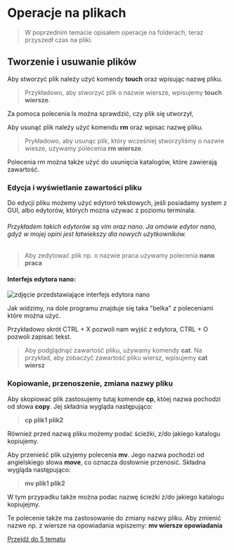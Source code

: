 # Operacje na plikach

> W poprzednim temacie opisałem operacje na folderach, teraz przyszedł czas na pliki.

## Tworzenie i usuwanie plików

Aby stworzyć plik należy użyć komendy **touch** oraz wpisując nazwę pliku.

> Przykładowo, aby stworzyć plik o nazwie wiersze, wpisujemy **touch wiersze**.

Za pomoca polecenia ls można sprawdzić, czy plik się utworzył,

Aby usunąć plik należy użyć komendu **rm** oraz wpisac nazwę pliku.

> Prykładowo, aby usunąc plik, który wcześniej stworzyliśmy o nazwie wiesze, uzywamy polecenia **rm wiersze**.

Polecenia rm można także użyć do usunięcia katalogów, które zawierają zawartość.

### Edycja i wyświetlanie zawartości pliku

Do edycji pliku możemy użyć edytoró tekstowych, jeśli posiadamy system z GUI, albo edytorów, których mozna używac z poziomu terminala.

###### Przykładem takich edytorów są vim oraz nano. Ja omówie edytor nano, gdyż w mojej opini jest łatwiekszy dla nowych użytkowników.

> Aby zedytować plik np. o nazwie praca używamy polecenia **nano praca**

#### Interfejs edytora nano:

![zdjęcie przedstawiające interfejs edytora nano](http://host.wojciechczapkowicz.pl/lwsrc/nano.png)

Jak widzimy, na dole programu znajduje się taka "belka" z poleceniami które można użyć.

Przykładowo skrót CTRL + X pozwoli nam wyjść z edytora, CTRL + O pozwoli zapisac tekst.

> Aby podglądnąć zawartość pliku, używamy komendy **cat**. Na przykład, aby zobaczyć zawartość pliku wiersz, wpisujemy **cat wiersz**

### Kopiowanie, przenoszenie, zmiana nazwy pliku

Aby skopiować plik zastosujemy tutaj komende **cp**, któej nazwa pochodzi od słowa **copy**. Jej składnia wygląda następująco:

> **cp plik1 plik2**

Również przed nazwą pliku możemy podać ścieżki, z/do jakiego katalogu kopiujemy.

Aby przenieść plik użyjemy polecenia **mv**. Jego nazwa pochodzi od angielskiego słowa **move**, co oznacza dosłownie przenosić. Składna wygląda następująco:

> **mv plik1 plik2**

W tym przypadku także można podac nazwę ścieżki z/do jakiego katalogu kopiujejmy.

Te polecenie także ma zastosowanie do zmiany nazwy pliku. Aby zmienić nazwe np. z wiersze na opowiadania wpiszemy: **mv wiersze opowiadania**

[Przejdź do 5 tematu](/content/r2/t5)